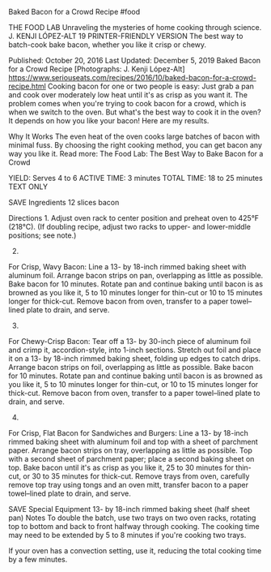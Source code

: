 Baked Bacon for a Crowd Recipe
#food 

THE FOOD LAB Unraveling the mysteries of home cooking through science.
J. KENJI LÓPEZ-ALT
19     PRINTER-FRIENDLY VERSION
The best way to batch-cook bake bacon, whether you like it crisp or chewy.

Published: October 20, 2016 Last Updated: December 5, 2019
Baked Bacon for a Crowd Recipe
[Photographs: J. Kenji López-Alt]
https://www.seriouseats.com/recipes/2016/10/baked-bacon-for-a-crowd-recipe.html
Cooking bacon for one or two people is easy: Just grab a pan and cook over moderately low heat until it's as crisp as you want it. The problem comes when you're trying to cook bacon for a crowd, which is when we switch to the oven. But what's the best way to cook it in the oven? It depends on how you like your bacon! Here are my results.

Why It Works
The even heat of the oven cooks large batches of bacon with minimal fuss.
By choosing the right cooking method, you can get bacon any way you like it.
Read more: The Food Lab: The Best Way to Bake Bacon for a Crowd

YIELD:
Serves 4 to 6
ACTIVE TIME:
3 minutes
TOTAL TIME:
18 to 25 minutes
TEXT ONLY 
 
 
 SAVE
Ingredients
12 slices bacon

Directions
1.
Adjust oven rack to center position and preheat oven to 425°F (218°C). (If doubling recipe, adjust two racks to upper- and lower-middle positions; see note.)

2.
For Crisp, Wavy Bacon: Line a 13- by 18-inch rimmed baking sheet with aluminum foil. Arrange bacon strips on pan, overlapping as little as possible. Bake bacon for 10 minutes. Rotate pan and continue baking until bacon is as browned as you like it, 5 to 10 minutes longer for thin-cut or 10 to 15 minutes longer for thick-cut. Remove bacon from oven, transfer to a paper towel–lined plate to drain, and serve.


3.
For Chewy-Crisp Bacon: Tear off a 13- by 30-inch piece of aluminum foil and crimp it, accordion-style, into 1-inch sections. Stretch out foil and place it on a 13- by 18-inch rimmed baking sheet, folding up edges to catch drips. Arrange bacon strips on foil, overlapping as little as possible. Bake bacon for 10 minutes. Rotate pan and continue baking until bacon is as browned as you like it, 5 to 10 minutes longer for thin-cut, or 10 to 15 minutes longer for thick-cut. Remove bacon from oven, transfer to a paper towel–lined plate to drain, and serve.


4.
For Crisp, Flat Bacon for Sandwiches and Burgers: Line a 13- by 18-inch rimmed baking sheet with aluminum foil and top with a sheet of parchment paper. Arrange bacon strips on tray, overlapping as little as possible. Top with a second sheet of parchment paper; place a second baking sheet on top. Bake bacon until it's as crisp as you like it, 25 to 30 minutes for thin-cut, or 30 to 35 minutes for thick-cut. Remove trays from oven, carefully remove top tray using tongs and an oven mitt, transfer bacon to a paper towel–lined plate to drain, and serve.


 SAVE
Special Equipment
13- by 18-inch rimmed baking sheet (half sheet pan)
Notes
To double the batch, use two trays on two oven racks, rotating top to bottom and back to front halfway through cooking. The cooking time may need to be extended by 5 to 8 minutes if you're cooking two trays.

If your oven has a convection setting, use it, reducing the total cooking time by a few minutes.